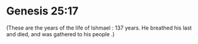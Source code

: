 # Genesis 25:17

(These are the years of the life of Ishmael : 137 years. He breathed his last and died, and was gathered to his people .)
